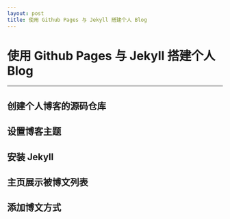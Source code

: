 ```yaml
---
layout: post
title: 使用 Github Pages 与 Jekyll 搭建个人 Blog
---
```


# 使用 Github Pages 与 Jekyll 搭建个人 Blog


------

## 创建个人博客的源码仓库

## 设置博客主题

## 安装 Jekyll

## 主页展示被博文列表

## 添加博文方式
